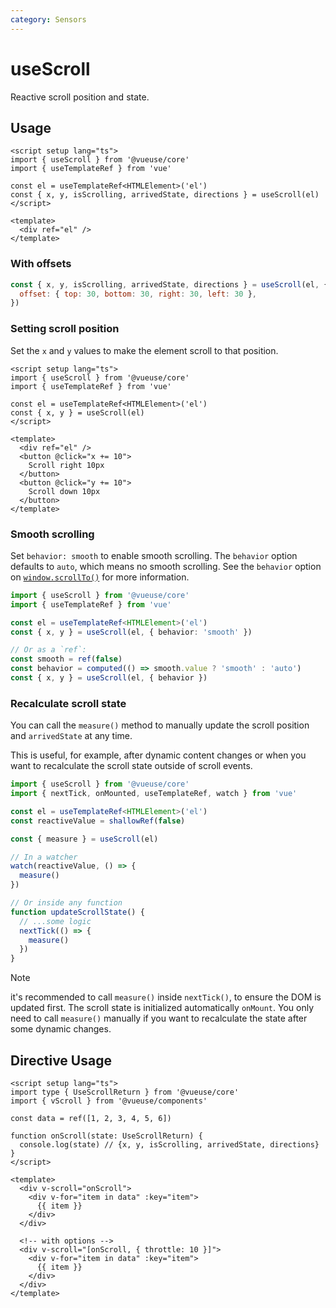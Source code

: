 ```yaml
---
category: Sensors
---
```


# useScroll

Reactive scroll position and state.

## Usage

```vue
<script setup lang="ts">
import { useScroll } from '@vueuse/core'
import { useTemplateRef } from 'vue'

const el = useTemplateRef<HTMLElement>('el')
const { x, y, isScrolling, arrivedState, directions } = useScroll(el)
</script>

<template>
  <div ref="el" />
</template>
```

### With offsets

```js
const { x, y, isScrolling, arrivedState, directions } = useScroll(el, {
  offset: { top: 30, bottom: 30, right: 30, left: 30 },
})
```

### Setting scroll position

Set the `x` and `y` values to make the element scroll to that position.

```vue
<script setup lang="ts">
import { useScroll } from '@vueuse/core'
import { useTemplateRef } from 'vue'

const el = useTemplateRef<HTMLElement>('el')
const { x, y } = useScroll(el)
</script>

<template>
  <div ref="el" />
  <button @click="x += 10">
    Scroll right 10px
  </button>
  <button @click="y += 10">
    Scroll down 10px
  </button>
</template>
```

### Smooth scrolling

Set `behavior: smooth` to enable smooth scrolling. The `behavior` option defaults to `auto`, which means no smooth scrolling. See the `behavior` option on [`window.scrollTo()`](https://developer.mozilla.org/en-US/docs/Web/API/Window/scrollTo) for more information.

```ts
import { useScroll } from '@vueuse/core'
import { useTemplateRef } from 'vue'

const el = useTemplateRef<HTMLElement>('el')
const { x, y } = useScroll(el, { behavior: 'smooth' })

// Or as a `ref`:
const smooth = ref(false)
const behavior = computed(() => smooth.value ? 'smooth' : 'auto')
const { x, y } = useScroll(el, { behavior })
```

### Recalculate scroll state

You can call the `measure()` method to manually update the scroll position and `arrivedState` at any time.

This is useful, for example, after dynamic content changes or when you want to recalculate the scroll state outside of scroll events.

```ts
import { useScroll } from '@vueuse/core'
import { nextTick, onMounted, useTemplateRef, watch } from 'vue'

const el = useTemplateRef<HTMLElement>('el')
const reactiveValue = shallowRef(false)

const { measure } = useScroll(el)

// In a watcher
watch(reactiveValue, () => {
  measure()
})

// Or inside any function
function updateScrollState() {
  // ...some logic
  nextTick(() => {
    measure()
  })
}
```

> [!NOTE]
> it's recommended to call `measure()` inside `nextTick()`, to ensure the DOM is updated first.
> The scroll state is initialized automatically `onMount`.
> You only need to call `measure()` manually if you want to recalculate the state after some dynamic changes.

## Directive Usage

```vue
<script setup lang="ts">
import type { UseScrollReturn } from '@vueuse/core'
import { vScroll } from '@vueuse/components'

const data = ref([1, 2, 3, 4, 5, 6])

function onScroll(state: UseScrollReturn) {
  console.log(state) // {x, y, isScrolling, arrivedState, directions}
}
</script>

<template>
  <div v-scroll="onScroll">
    <div v-for="item in data" :key="item">
      {{ item }}
    </div>
  </div>

  <!-- with options -->
  <div v-scroll="[onScroll, { throttle: 10 }]">
    <div v-for="item in data" :key="item">
      {{ item }}
    </div>
  </div>
</template>
```

